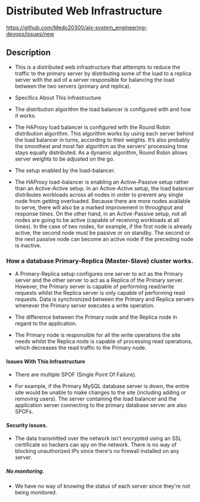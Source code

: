 
# Distributed Web Infrastructure

https://github.com/Medo20300/alx-system_engineering-devops/issues/new

## Description

 * This is a distributed web infrastructure that atttempts to reduce the traffic to the primary server by distributing some of the load to a replica server with the aid of a server responsible for balancing the   load between the two servers (primary and replica).

 * Specifics About This Infrastructure
 
 * The distribution algorithm the load balancer is configured with and how it works.
 
 * The HAProxy load balancer is configured with the Round Robin distribution algorithm. This algorithm works by using each server behind the load balancer in turns, according to their weights. 
   It’s also probably the smoothest and most fair algorithm as the servers’ processing time stays equally distributed. As a dynamic algorithm, Round Robin allows server weights to be adjusted on the go.

 * The setup enabled by the load-balancer.

 * The HAProxy load-balancer is enabling an Active-Passive setup rather than an Active-Active setup. In an Active-Active setup, the load balancer distributes workloads across all nodes in order to prevent 
   any single node from getting overloaded. Because there are more nodes available to serve, there will also be a marked improvement in throughput and response times. On the other hand, in an Active-Passive 
   setup, not all nodes are going to be active (capable of receiving workloads at all times). In the case of two nodes, for example, if the first node is already active, the second node must be passive or on 
   standby. The second or the next passive node can become an active node if the preceding node is inactive.

### How a database Primary-Replica (Master-Slave) cluster works.

 * A Primary-Replica setup configures one server to act as the Primary server and the other server to act as a Replica of the Primary server. However, the Primary server is capable of performing read/write 
   requests whilst the Replica server is only capable of performing read requests. Data is synchronized between the Primary and Replica servers whenever the Primary server executes a write operation.

 * The difference between the Primary node and the Replica node in regard to the application.

 * The Primary node is responsible for all the write operations the site needs whilst the Replica node is capable of processing read operations, which decreases the read traffic to the Primary node.
  
 #### Issues With This Infrastructure

 * There are multiple SPOF (Single Point Of Failure).

  - For example, if the Primary MySQL database server is down, the entire site would be unable to make changes to the site (including adding or removing users). The server containing the load balancer and the 
    application server connecting to the primary database server are also SPOFs.

#### Security issues.

 * The data transmitted over the network isn't encrypted using an SSL certificate so hackers can spy on the network. There is no way of blocking unauthorized IPs since there's no firewall installed on any 
   server.

##### No monitoring.

 * We have no way of knowing the status of each server since they're not being monitored.



